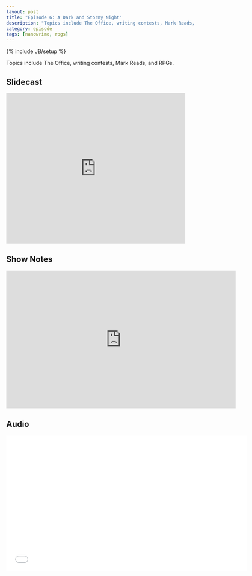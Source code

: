```yaml
---
layout: post
title: "Episode 6: A Dark and Stormy Night"
description: "Topics include The Office, writing contests, Mark Reads, and RPGs."
category: episode
tags: [nanowrimo, rpgs]
---
```

{% include JB/setup %}

Topics include The Office, writing contests, Mark Reads, and RPGs.

## Slidecast

<iframe src="http://www.slideshare.net/slideshow/embed_code/27716860" width="476" height="400" frameborder="0" marginwidth="0" marginheight="0" scrolling="no">
</iframe>

## Show Notes

<iframe src="https://skydrive.live.com/embed?cid=CD7C80B1FAC13044&amp;resid=CD7C80B1FAC13044%2110410&amp;authkey=AKVAEiyemBoUum0&amp;em=2&amp;wdAr=1.7777777777777776" width="610px" height="366px" frameborder="0">
This is an embedded <a target="_blank" href="http://office.com">Microsoft Office</a> presentation, powered by <a target="_blank" href="http://office.com/webapps">Office Web Apps</a>.
</iframe>

## Audio

<iframe style="border: none" src="//html5-player.libsyn.com/embed/episode/id/2528988/height/360/width/640/theme/legacy/direction/no/autoplay/no/autonext/no/thumbnail/yes/preload/no/no_addthis/no/" height="360" width="640" scrolling="no"  allowfullscreen="allowfullscreen" webkitallowfullscreen="webkitallowfullscreen" mozallowfullscreen="mozallowfullscreen" oallowfullscreen="oallowfullscreen" msallowfullscreen="msallowfullscreen">
</iframe>

